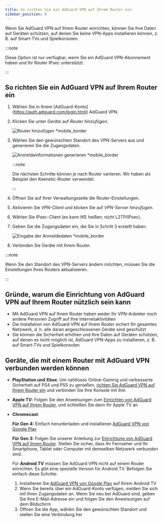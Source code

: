 ```yaml
---
title: So richten Sie ein AdGuard VPN auf Ihrem Router ein
sidebar_position: 8
---
```


Wenn Sie AdGuard VPN auf Ihrem Router einrichten, können Sie Ihre Daten auf Geräten schützen, auf denen Sie keine VPN-Apps installieren können, z. B. auf Smart-TVs und Spielkonsolen.

:::note

Diese Option ist nur verfügbar, wenn Sie ein AdGuard VPN-Abonnement haben und Ihr Router IPsec unterstützt.

:::

## So richten Sie ein AdGuard VPN auf Ihrem Router ein

1. Wählen Sie in Ihrem [AdGuard-Konto] (https://auth.adguard.com/login.html) AdGuard VPN.

2. Klicken Sie unter _Geräte_ auf _Router hinzufügen_.

   ![Router hinzufügen \*mobile\_border](https://cdn.adguardvpn.com/content/kb/vpn/general/2_year.jpg)

3. Wählen Sie den gewünschten Standort des VPN-Servers aus und generieren Sie die Zugangsdaten.

   ![Anmeldeinformationen generieren \*mobile\_border](https://cdn.adguardvpn.com/content/kb/vpn/general/configure_router.png)

   :::note

   Die nächsten Schritte können je nach Router variieren. Wir haben als Beispiel den Keenetic-Router verwendet.

   :::

4. Öffnen Sie auf Ihrer Verwaltungsseite die Router-Einstellungen.

5. Aktivieren Sie _VPN-Client_ und klicken Sie auf _VPN-Server hinzufügen_.

6. Wählen Sie IPsec-Client (es kann IKE heißen; nicht L2TP/IPsec).

7. Geben Sie die Zugangsdaten ein, die Sie in Schritt 3 erstellt haben.

   ![Eingabe der Anmeldedaten \*mobile\_border](https://cdn.adguardvpn.com/content/kb/vpn/general/vpn_connection.jpg)

8. Verbinden Sie Geräte mit Ihrem Router.

:::note

Wenn Sie den Standort des VPN-Servers ändern möchten, müssen Sie die Einstellungen Ihres Routers aktualisieren.

:::

## Gründe, warum die Einrichtung von AdGuard VPN auf Ihrem Router nützlich sein kann

- Mit AdGuard VPN auf Ihrem Router haben weder Ihr VPN-Anbieter noch andere Personen Zugriff auf Ihre Internetaktivitäten
- Die Installation von AdGuard VPN auf Ihrem Router sichert Ihr gesamtes Netzwerk, d. h. alle daran angeschlossenen Geräte sind geschützt
- Sie können die Sicherheit erhöhen und Ihre Daten auf Geräten schützen, auf denen es nicht möglich ist, AdGuard VPN-Apps zu installieren, z. B. auf Smart-TVs und Spielkonsolen

## Geräte, die mit einem Router mit AdGuard VPN verbunden werden können

- **PlayStation und Xbox**: Um nahtloses Online-Gaming und verbesserte Sicherheit auf PS4 und PS5 zu genießen, [richten Sie AdGuard VPN auf Ihrem Router ein](#how-to-set-up-adguard-vpn-on-your-router) und verbinden Sie Ihre Konsole mit ihm

- **Apple TV**: Folgen Sie den Anweisungen zum [Einrichten von AdGuard VPN auf Ihrem Router](#how-to-set-up-adguard-vpn-on-your-router), und schließen Sie dann Ihr Apple TV an

- **Chromecast**:

  **Für Gen 4:** Einfach herunterladen und installieren [AdGuard VPN von Google Play](https://play.google.com/store/apps/details?id=com.adguard.vpn)

  **Für Gen 3:** Folgen Sie unserer Anleitung zur [Einrichtung von AdGuard VPN auf Ihrem Router](#how-to-set-up-adguard-vpn-on-your-router). Stellen Sie sicher, dass Ihr Fernseher und Ihr Smartphone, Tablet oder Computer mit demselben Netzwerk verbunden sind.

  Für **Android TV** müssen Sie AdGuard VPN nicht auf einem Router einrichten. Es gibt eine spezielle Version für Android TV. Befolgen Sie einfach diese Schritte:

  1. Installieren Sie [AdGuard VPN von Google Play](https://play.google.com/store/apps/details?id=com.adguard.vpn) auf Ihrem Android TV
  2. Wenn Sie bereits über ein AdGuard-Konto verfügen, melden Sie sich mit Ihren Zugangsdaten an. Wenn Sie neu bei AdGuard sind, geben Sie Ihre E-Mail-Adresse ein und folgen Sie den Anweisungen auf dem Bildschirm
  3. Öffnen Sie die App, wählen Sie den gewünschten Standort und stellen Sie eine Verbindung her
